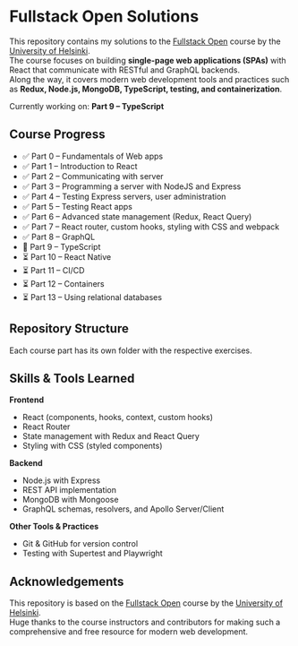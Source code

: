 # Fullstack Open Solutions

This repository contains my solutions to the [Fullstack Open](https://fullstackopen.com/en/) course by the [University of Helsinki](https://www.helsinki.fi/en).  
The course focuses on building **single-page web applications (SPAs)** with React that communicate with RESTful and GraphQL backends.  
Along the way, it covers modern web development tools and practices such as **Redux, Node.js, MongoDB, TypeScript, testing, and containerization**.  

Currently working on: **Part 9 – TypeScript**  

## Course Progress

- ✅ Part 0 – Fundamentals of Web apps  
- ✅ Part 1 – Introduction to React  
- ✅ Part 2 – Communicating with server  
- ✅ Part 3 – Programming a server with NodeJS and Express  
- ✅ Part 4 – Testing Express servers, user administration  
- ✅ Part 5 – Testing React apps  
- ✅ Part 6 – Advanced state management (Redux, React Query)  
- ✅ Part 7 – React router, custom hooks, styling with CSS and webpack  
- ✅ Part 8 – GraphQL  
- 🚧 Part 9 – TypeScript  
- ⏳ Part 10 – React Native  
- ⏳ Part 11 – CI/CD  
- ⏳ Part 12 – Containers  
- ⏳ Part 13 – Using relational databases 

## Repository Structure

Each course part has its own folder with the respective exercises.

## Skills & Tools Learned

**Frontend**
- React (components, hooks, context, custom hooks)  
- React Router  
- State management with Redux and React Query  
- Styling with CSS (styled components) 

**Backend**
- Node.js with Express    
- REST API implementation  
- MongoDB with Mongoose  
- GraphQL schemas, resolvers, and Apollo Server/Client  

**Other Tools & Practices**
- Git & GitHub for version control  
- Testing with Supertest and Playwright


## Acknowledgements

This repository is based on the [Fullstack Open](https://fullstackopen.com/en/) course by the [University of Helsinki](https://www.helsinki.fi/en).  
Huge thanks to the course instructors and contributors for making such a comprehensive and free resource for modern web development.

